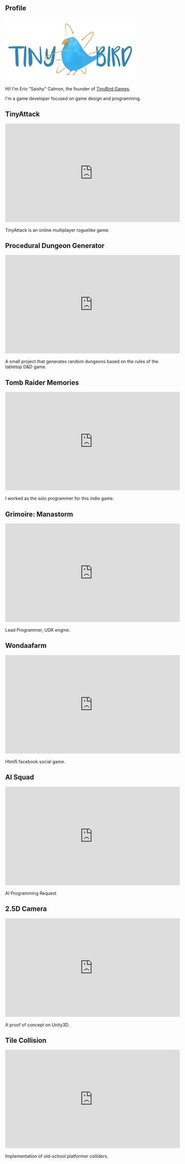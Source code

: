 ## Profile

[![TinyBird Games](/assets/logo_light_horizontal.png)](https://www.patreon.com/TinyBirdGames)

Hi! I'm Erin "Saishy" Calmon, the founder of [TinyBird Games](http://www.tinybirdgames.com/).

I'm a game developer focused on game design and programming.

## TinyAttack

<iframe width="560" height="315" src="https://www.youtube.com/embed/kPSaNvaHgPk" frameborder="0" allow="autoplay; encrypted-media" allowfullscreen></iframe>

TinyAttack is an online multiplayer roguelike game.

## Procedural Dungeon Generator

<iframe width="560" height="315" src="https://www.youtube.com/embed/16wfRL6fTpQ" frameborder="0" allow="autoplay; encrypted-media" allowfullscreen></iframe>

A small project that generates random dungeons based on the rules of the tabletop D&D game.

## Tomb Raider Memories

<iframe width="560" height="315" src="https://www.youtube.com/embed/wBJvPfDjlY4" frameborder="0" allow="autoplay; encrypted-media" allowfullscreen></iframe>

I worked as the solo programmer for this indie game.

## Grimoire: Manastorm

<iframe width="560" height="315" src="https://www.youtube.com/embed/UuIDnAIDB6c" frameborder="0" allow="autoplay; encrypted-media" allowfullscreen></iframe>

Lead Programmer, UDK engine.

## Wondaafarm

<iframe width="560" height="315" src="https://www.youtube.com/embed/F3rciOQNymM" frameborder="0" allow="autoplay; encrypted-media" allowfullscreen></iframe>

Html5 facebook social game.

## AI Squad

<iframe width="560" height="315" src="https://www.youtube.com/embed/1bsTjErjrx8" frameborder="0" allow="autoplay; encrypted-media" allowfullscreen></iframe>

AI Programming Request

## 2.5D Camera

<iframe width="560" height="315" src="https://www.youtube.com/embed/B_pqcnxNuZQ" frameborder="0" allow="autoplay; encrypted-media" allowfullscreen></iframe>

A proof of concept on Unity3D.

## Tile Collision

<iframe width="560" height="315" src="https://www.youtube.com/embed/hYn1EahFR-8" frameborder="0" allow="autoplay; encrypted-media" allowfullscreen></iframe>

Implementation of old-school platformer colliders.
